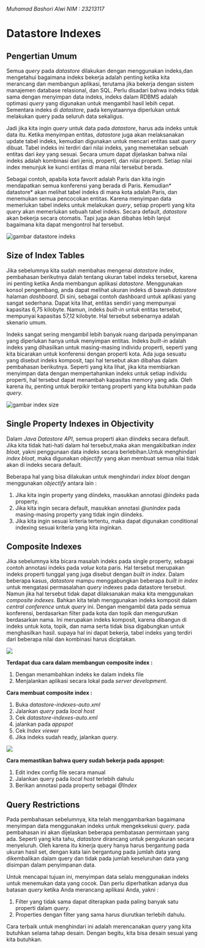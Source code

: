 *Muhamad Bashori Alwi
NIM : 23213117*
# Datastore Indexes


## Pengertian Umum

Semua *query* pada *datastore* dilakukan dengan menggunakan indeks,dan mengetahui bagaimana indeks bekerja adalah penting ketika kita merancang dan membangun aplikasi, terutama jika bekerja dengan sistem manajemen database relasional, dan SQL. Perlu disadari bahwa indeks tidak sama dengan menyimpan data indeks, indeks dalam RDBMS adalah optimasi *query* yang digunakan untuk mengambil hasil lebih cepat. Sementara indeks di *datastore*, pada kenyataannya diperlukan untuk melakukan query pada seluruh data sekaligus.

Jadi jika kita ingin *query* untuk data pada *datastore*, harus ada indeks untuk data itu. Ketika menyimpan entitas, *datastore* juga akan melaksanakan update tabel indeks, kemudian digunakan untuk mencari entitas saat *query* dibuat. Tabel indeks ini terdiri dari nilai indeks, yang memetakan sebuah entitas dari *key* yang sesuai. Secara umum dapat dijelaskan bahwa  nilai indeks adalah kombinasi dari jenis, properti, dan nilai properti. Setiap nilai index menunjuk ke kunci entitas di mana nilai tersebut berada.

Sebagai contoh, apabila kota favorit adalah Paris dan kita ingin mendapatkan semua konferensi yang berada di Paris. Kemudian* datastore* akan melihat tabel indeks di mana kota adalah Paris, dan menemukan semua pencocokan entitas. Karena menyimpan data memerlukan tabel indeks
untuk melakukan *query*, setiap properti yang kita *query* akan memerlukan sebuah tabel indeks. Secara default, *datastore* akan bekerja secara otomatis. Tapi juga akan dibahas lebih lanjut bagaimana kita dapat mengontrol hal tersebut.

![gambar datastore indeks](https://lh6.googleusercontent.com/cqFaKUZyBt1Ehdvm6Pjcw4ouY6aiNHuU1Pg1-8j6=w480-h191-p-no)

## Size of Index Tables
Jika sebelumnya kita sudah membahas mengenai *datastore index*, pembahasan berikutnya dalah tentang ukuran tabel indeks tersebut, karena ini penting ketika Anda membangun aplikasi *datastore*. Menggunakan konsol pengembang, anda dapat melihat ukuran indeks di bawah
*datastore* halaman *dashboard*. Di sini, sebagai contoh dashboard untuk aplikasi yang sangat sederhana. Dapat kita lihat, entitas sendiri yang mempunyai kapasitas 6,75 kilobyte. Namun, indeks *built-in* untuk entitas tersebut, mempunyai kapasitas 57,12 kilobyte. Hal tersebut sebenarnya adalah skenario umum.

Indeks sangat sering mengambil lebih banyak ruang daripada penyimpanan yang diperlukan hanya untuk menyimpan entitas. Indeks *built-in* adalah indeks yang dihasilkan untuk masing-masing individu properti, seperti yang kita bicarakan untuk konferensi dengan properti kota. Ada juga sesuatu yang disebut indeks komposit, tapi hal tersebut akan dibahas dalam pembahasan berikutnya. Seperti yang kita lihat, jika kita membiarkan menyimpan data dengan mempertahankan indeks untuk setiap individu properti, hal tersebut dapat menambah kapasitas memory yang ada. Oleh karena itu, penting untuk berpikir tentang properti yang kita butuhkan pada *query*.

![gambar index size](https://lh6.googleusercontent.com/-Shc_rz3LGr0/VI7AJDGCGWI/AAAAAAAAAHs/KvcV-6tTc0A/w509-h107-no/size%2Bindexes.JPG)

## Single Property Indexes in Objectivity
Dalam *Java Datastore API*, semua properti akan diindeks secara default. Jika kita tidak hati-hati dalam hal tersebut,maka akan mengakibatkan *index bloat*, yakni penggunaan data indeks secara berlebihan.Untuk menghindari *index bloat*, maka digunakan *objectify* yang akan membuat semua nilai tidak akan di indeks secara default.

Beberapa hal yang bisa dilakukan untuk menghindari *index bloat* dengan menggunakan *objectify* antara lain :

1. Jika kita ingin property yang diindeks, masukkan annotasi *@indeks* pada property.
2. Jika kita ingin secara default, masukkan annotasi *@unindex* pada masing-masing property yang tidak ingin diindeks.
3. Jika kita ingin sesuai kriteria tertentu, maka dapat digunakan conditional indexing sesuai kriteria yang kita inginkan.

## Composite Indexes
Jika sebelumnya kita bicara masalah indeks pada single property, sebagai contoh annotasi indeks pada *value*  kota paris. Hal tersebut merupakan indeks properti tunggal yang juga disebut dengan *built in index*. Dalam beberapa kasus, *datastore* mampu menggabungkan beberapa *built in index* untuk mengatasi permasalahan *query* indexes pada datastore tersebut. Namun jika hal tersebut tidak dapat dilaksanakan  maka kita menggunakan *composite indexes*. Bahkan kita telah menggunakan indeks komposit dalam *central conference* untuk *query* ini. Dengan mengambil data pada semua konferensi, berdasarkan filter pada kota dan topik dan mengurutkan berdasarkan nama. Ini merupakan indeks komposit, karena dibangun di indeks untuk kota, topik, dan nama serta  tidak bisa digabungkan untuk menghasilkan hasil. supaya hal ini dapat bekerja, tabel indeks yang terdiri dari beberapa nilai dan kombinasi harus diciptakan.

![](https://lh5.googleusercontent.com/Zfbny6ZubYLQ-saqCaQ5gLSTxECqFXrzAvonWt2f=w309-h191-p-no)

**Terdapat dua cara dalam membangun composite index  :**

1. Dengan menambahkan indeks ke dalam indeks file
2. Menjalankan aplikasi secara lokal pada *server development.*

**Cara membuat composite index :**

1. Buka *datastore-indexes-auto.xml*
2. Jalankan *query* pada *local host*
3. Cek *datastore-indexes-auto.xml*
4. jalankan pada *appspot*
5. Cek *Index viewer*
6. Jika indeks sudah ready, jalankan *query.*

![](https://lh3.googleusercontent.com/uvizW3Jg9qWMEMuD6nZu5en8W-rbwxIKzo_7Scsg=w398-h191-p-no)

**Cara memastikan bahwa query sudah bekerja pada appspot:**

1. Edit index config file secara manual
2. Jalankan query pada *local host* terlebih dahulu
3. Berikan annotasi pada property sebagai *@Index*

## Query Restrictions
Pada pembahasan sebelumnya, kita telah menggambarkan bagaimana menyimpan data menggunakan indeks untuk mengeksekusi *query*. pada pembahasan ini akan dijelaskan beberapa pembatasan permintaan yang ada. Seperti yang kita tahu, *datastore* dirancang untuk pengukuran secara menyeluruh. Oleh karena itu kinerja query hanya harus bergantung pada ukuran hasil set, dengan kata lain bergantung pada jumlah data yang dikembalikan dalam query dan tidak pada jumlah keseluruhan data yang disimpan dalam penyimpanan data.

Untuk mencapai tujuan ini, menyimpan data selalu menggunakan indeks untuk menemukan data yang cocok. Dan perlu diperhatikan adanya dua batasan *query* ketika
Anda merancang aplikasi Anda, yakni :

1. Filter yang tidak sama dapat diterapkan pada paling banyak satu properti dalam *query*.
2. Properties dengan filter yang sama  harus diurutkan terlebih dahulu.

Cara terbaik untuk menghindari ini adalah merencanakan  *query* yang kita butuhkan selama tahap desain. Dengan begitu, kita bisa desain sesuai yang kita butuhkan.
